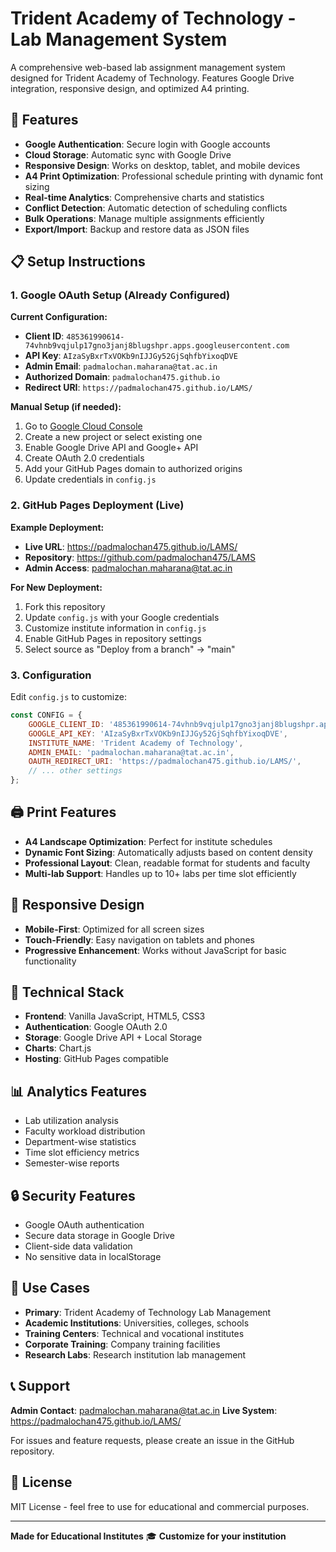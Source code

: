 # Trident Academy of Technology - Lab Management System

A comprehensive web-based lab assignment management system designed for Trident Academy of Technology. Features Google Drive integration, responsive design, and optimized A4 printing.

## 🚀 Features

- **Google Authentication**: Secure login with Google accounts
- **Cloud Storage**: Automatic sync with Google Drive
- **Responsive Design**: Works on desktop, tablet, and mobile devices
- **A4 Print Optimization**: Professional schedule printing with dynamic font sizing
- **Real-time Analytics**: Comprehensive charts and statistics
- **Conflict Detection**: Automatic detection of scheduling conflicts
- **Bulk Operations**: Manage multiple assignments efficiently
- **Export/Import**: Backup and restore data as JSON files

## 📋 Setup Instructions

### 1. Google OAuth Setup (Already Configured)

**Current Configuration:**
- **Client ID**: `485361990614-74vhnb9vqjulp17gno3janj8blugshpr.apps.googleusercontent.com`
- **API Key**: `AIzaSyBxrTxVOKb9nIJJGy52GjSqhfbYixoqDVE`
- **Admin Email**: `padmalochan.maharana@tat.ac.in`
- **Authorized Domain**: `padmalochan475.github.io`
- **Redirect URI**: `https://padmalochan475.github.io/LAMS/`

**Manual Setup (if needed):**
1. Go to [Google Cloud Console](https://console.cloud.google.com/)
2. Create a new project or select existing one
3. Enable Google Drive API and Google+ API
4. Create OAuth 2.0 credentials
5. Add your GitHub Pages domain to authorized origins
6. Update credentials in `config.js`

### 2. GitHub Pages Deployment (Live)

**Example Deployment:**
- **Live URL**: https://padmalochan475.github.io/LAMS/
- **Repository**: https://github.com/padmalochan475/LAMS
- **Admin Access**: padmalochan.maharana@tat.ac.in

**For New Deployment:**
1. Fork this repository
2. Update `config.js` with your Google credentials
3. Customize institute information in `config.js`
4. Enable GitHub Pages in repository settings
5. Select source as "Deploy from a branch" → "main"

### 3. Configuration

Edit `config.js` to customize:

```javascript
const CONFIG = {
    GOOGLE_CLIENT_ID: '485361990614-74vhnb9vqjulp17gno3janj8blugshpr.apps.googleusercontent.com',
    GOOGLE_API_KEY: 'AIzaSyBxrTxVOKb9nIJJGy52GjSqhfbYixoqDVE',
    INSTITUTE_NAME: 'Trident Academy of Technology',
    ADMIN_EMAIL: 'padmalochan.maharana@tat.ac.in',
    OAUTH_REDIRECT_URI: 'https://padmalochan475.github.io/LAMS/',
    // ... other settings
};
```

## 🖨️ Print Features

- **A4 Landscape Optimization**: Perfect for institute schedules
- **Dynamic Font Sizing**: Automatically adjusts based on content density
- **Professional Layout**: Clean, readable format for students and faculty
- **Multi-lab Support**: Handles up to 10+ labs per time slot efficiently

## 📱 Responsive Design

- **Mobile-First**: Optimized for all screen sizes
- **Touch-Friendly**: Easy navigation on tablets and phones
- **Progressive Enhancement**: Works without JavaScript for basic functionality

## 🔧 Technical Stack

- **Frontend**: Vanilla JavaScript, HTML5, CSS3
- **Authentication**: Google OAuth 2.0
- **Storage**: Google Drive API + Local Storage
- **Charts**: Chart.js
- **Hosting**: GitHub Pages compatible

## 📊 Analytics Features

- Lab utilization analysis
- Faculty workload distribution
- Department-wise statistics
- Time slot efficiency metrics
- Semester-wise reports

## 🔒 Security Features

- Google OAuth authentication
- Secure data storage in Google Drive
- Client-side data validation
- No sensitive data in localStorage

## 🎯 Use Cases

- **Primary**: Trident Academy of Technology Lab Management
- **Academic Institutions**: Universities, colleges, schools
- **Training Centers**: Technical and vocational institutes
- **Corporate Training**: Company training facilities
- **Research Labs**: Research institution lab management

## 📞 Support

**Admin Contact**: padmalochan.maharana@tat.ac.in
**Live System**: https://padmalochan475.github.io/LAMS/

For issues and feature requests, please create an issue in the GitHub repository.

## 📄 License

MIT License - feel free to use for educational and commercial purposes.

---

**Made for Educational Institutes** 🎓
**Customize for your institution**
